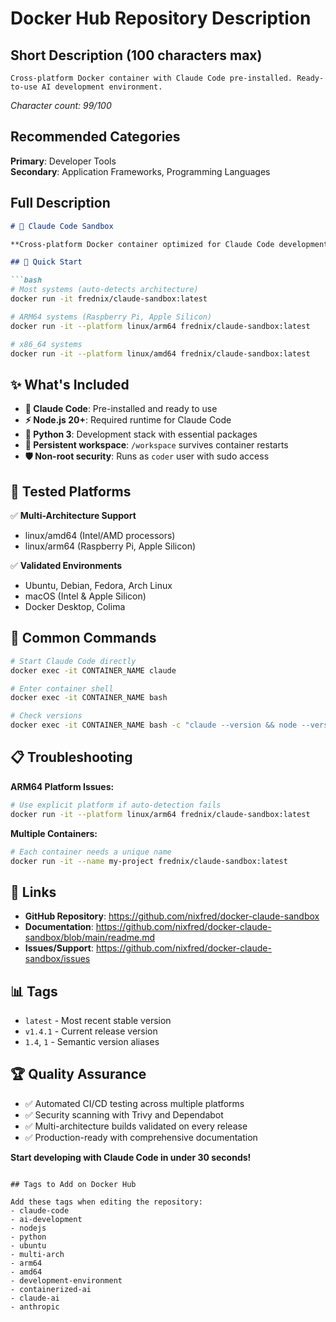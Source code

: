 # Docker Hub Repository Description

## Short Description (100 characters max)
```
Cross-platform Docker container with Claude Code pre-installed. Ready-to-use AI development environment.
```
*Character count: 99/100*

## Recommended Categories
**Primary**: Developer Tools  
**Secondary**: Application Frameworks, Programming Languages

## Full Description
```markdown
# 🤖 Claude Code Sandbox

**Cross-platform Docker container optimized for Claude Code development**

## 🚀 Quick Start

```bash
# Most systems (auto-detects architecture)
docker run -it frednix/claude-sandbox:latest

# ARM64 systems (Raspberry Pi, Apple Silicon)
docker run -it --platform linux/arm64 frednix/claude-sandbox:latest

# x86_64 systems  
docker run -it --platform linux/amd64 frednix/claude-sandbox:latest
```

## ✨ What's Included

- **🤖 Claude Code**: Pre-installed and ready to use
- **⚡ Node.js 20+**: Required runtime for Claude Code
- **🐍 Python 3**: Development stack with essential packages
- **📂 Persistent workspace**: `/workspace` survives container restarts
- **🛡️ Non-root security**: Runs as `coder` user with sudo access

## 🧪 Tested Platforms

✅ **Multi-Architecture Support**
- linux/amd64 (Intel/AMD processors)
- linux/arm64 (Raspberry Pi, Apple Silicon)

✅ **Validated Environments**
- Ubuntu, Debian, Fedora, Arch Linux
- macOS (Intel & Apple Silicon)
- Docker Desktop, Colima

## 🔧 Common Commands

```bash
# Start Claude Code directly
docker exec -it CONTAINER_NAME claude

# Enter container shell
docker exec -it CONTAINER_NAME bash

# Check versions
docker exec -it CONTAINER_NAME bash -c "claude --version && node --version"
```

## 📋 Troubleshooting

**ARM64 Platform Issues:**
```bash
# Use explicit platform if auto-detection fails
docker run -it --platform linux/arm64 frednix/claude-sandbox:latest
```

**Multiple Containers:**
```bash
# Each container needs a unique name
docker run -it --name my-project frednix/claude-sandbox:latest
```

## 🔗 Links

- **GitHub Repository**: https://github.com/nixfred/docker-claude-sandbox
- **Documentation**: https://github.com/nixfred/docker-claude-sandbox/blob/main/readme.md
- **Issues/Support**: https://github.com/nixfred/docker-claude-sandbox/issues

## 📊 Tags

- `latest` - Most recent stable version
- `v1.4.1` - Current release version
- `1.4`, `1` - Semantic version aliases

## 🏆 Quality Assurance

- ✅ Automated CI/CD testing across multiple platforms
- ✅ Security scanning with Trivy and Dependabot
- ✅ Multi-architecture builds validated on every release
- ✅ Production-ready with comprehensive documentation

**Start developing with Claude Code in under 30 seconds!**
```

## Tags to Add on Docker Hub

Add these tags when editing the repository:
- claude-code
- ai-development
- nodejs
- python
- ubuntu
- multi-arch
- arm64
- amd64
- development-environment
- containerized-ai
- claude-ai
- anthropic
```